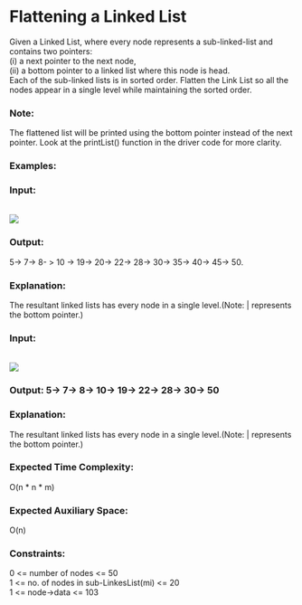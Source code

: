 <h1>Flattening a Linked List</h1>

Given a Linked List, where every node represents a sub-linked-list and contains two pointers:<br>
(i) a next pointer to the next node,<br>
(ii) a bottom pointer to a linked list where this node is head.<br>
Each of the sub-linked lists is in sorted order.
Flatten the Link List so all the nodes appear in a single level while maintaining the sorted order.

<h3>Note:</h3> The flattened list will be printed using the bottom pointer instead of the next pointer. Look at the printList() function in the driver code for more clarity.

<h3>Examples:</h3>

<h3>Input:</h3><br>
<img src="https://media.geeksforgeeks.org/img-practice/prod/addEditProblem/700192/Web/Other/blobid0_1722066129.png"/><br>

<h3>Output:</h3>  5-> 7-> 8- > 10 -> 19-> 20-> 22-> 28-> 30-> 35-> 40-> 45-> 50.
<h3>Explanation:</h3> The resultant linked lists has every node in a single level.(Note: | represents the bottom pointer.)
<h3>Input:</h3><br>
<img src="https://media.geeksforgeeks.org/img-practice/prod/addEditProblem/700192/Web/Other/blobid1_1722066171.png"/><br>
 
<h3>Output: 5-> 7-> 8-> 10-> 19-> 22-> 28-> 30-> 50
<h3>Explanation:</h3> The resultant linked lists has every node in a single level.(Note: | represents the bottom pointer.)

<h3>Expected Time Complexity:</h3> O(n * n * m)
<h3>Expected Auxiliary Space:</h3> O(n)

<h3>Constraints:</h3>
0 <= number of nodes <= 50<br>
1 <= no. of nodes in sub-LinkesList(mi) <= 20<br>
1 <= node->data <= 103<br>
